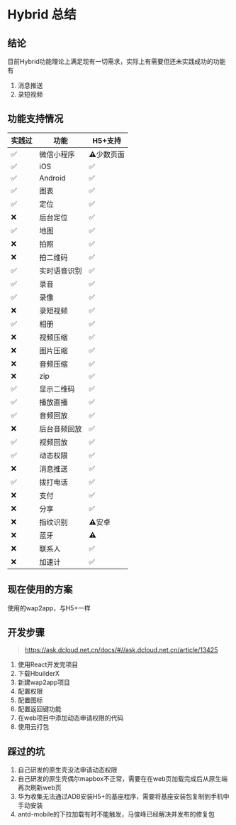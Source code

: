 # Hybrid 总结

## 结论
目前Hybrid功能理论上满足现有一切需求，实际上有需要但还未实践成功的功能有
1. 消息推送
2. 录短视频

## 功能支持情况
| 实践过 | 功能  | H5+支持 |
| --- | --- | --- |
| ✅ | 微信小程序 | ⚠️少数页面 |
| ✅ | iOS | ✅ |
| ✅ | Android | ✅ |
| ✅ | 图表 | ✅ |
| ✅ | 定位 | ✅ |
| ❌ | 后台定位 | ✅ |
| ✅ | 地图 | ✅ |
| ❌ | 拍照 | ✅ |
| ❌ | 拍二维码 | ✅ |
| ✅ | 实时语音识别 | ✅ |
| ✅ | 录音 | ✅ |
| ✅ | 录像 | ✅ |
| ❌ | 录短视频 | ✅ |
| ✅ | 相册 | ✅ |
| ❌ | 视频压缩 | ✅ |
| ❌ | 图片压缩 | ✅ |
| ❌ | 音频压缩 | ✅ |
| ❌ | zip | ✅ |
| ✅ | 显示二维码 | ✅ |
| ✅ | 播放直播 | ✅ |
| ✅ | 音频回放 | ✅ |
| ❌ | 后台音频回放 | ✅ |
| ✅ | 视频回放 | ✅ |
| ✅ | 动态权限 | ✅ |
| ❌ | 消息推送 | ✅ |
| ✅ | 拨打电话 | ✅ |
| ❌ | 支付 | ✅ |
| ❌ | 分享 | ✅ |
| ❌ | 指纹识别 | ⚠️安卓 |
| ❌ | 蓝牙 | ⚠️ |
| ❌ | 联系人 | ✅ |
| ❌ | 加速计 | ✅ |

## 现在使用的方案
使用的wap2app，与H5+一样

## 开发步骤
> https://ask.dcloud.net.cn/docs/#//ask.dcloud.net.cn/article/13425
1. 使用React开发完项目
2. 下载HbuilderX
3. 新建wap2app项目
4. 配置权限
5. 配置图标
6. 配置返回键功能
7. 在web项目中添加动态申请权限的代码
8. 使用云打包

## 踩过的坑
1. 自己研发的原生壳没法申请动态权限
2. 自己研发的原生壳偶尔mapbox不正常，需要在在web页加载完成后从原生端再次刷新web页
3. 华为收集无法通过ADB安装H5+的基座程序，需要将基座安装包复制到手机中手动安装
4. antd-mobile的下拉加载有时不能触发，马俊峰已经解决并发布的修复包